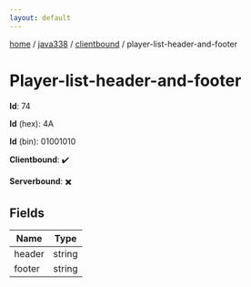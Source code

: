 ```yaml
---
layout: default
---
```


[home](/)  /  [java338](/protocol/java338)  /  [clientbound](/protocol/java338/clientbound)  /  player-list-header-and-footer

# Player-list-header-and-footer

**Id**: 74

**Id** (hex): 4A

**Id** (bin): 01001010

**Clientbound**: ✔️

**Serverbound**: ✖️

## Fields

Name | Type
---|---
header | string
footer | string

